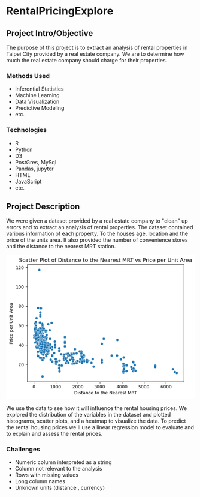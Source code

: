 # RentalPricingExplore


## Project Intro/Objective
The purpose of this project is to extract an analysis of rental properties in Taipei City provided by a real estate company. We are to determine how much the real estate company should charge for their properties. 

### Methods Used
* Inferential Statistics
* Machine Learning
* Data Visualization
* Predictive Modeling
* etc.

### Technologies
* R 
* Python
* D3
* PostGres, MySql
* Pandas, jupyter
* HTML
* JavaScript
* etc. 

## Project Description

We were given a dataset provided by a real estate company to "clean" up errors and to extract an analysis of rental properties. The dataset contained various information of each property. To the houses age, location and the price of the units area. It also provided the number of convenience stores and the distance to the nearest MRT station. 

![Scatter Plot](https://github.com/MichaelJCanales/RentalPricingExplore/blob/07e9f09e0c6f41d999a99c73635a7fde37465e21/docs/images/Scatter%20Plot%20of%20Distance%20to%20the%20Nearest%20MRT%20vs%20Price%20per%20Unit%20Area.png)

We use the data to see how it will influence the rental housing prices. We explored the distribution of the variables in the dataset and plotted histograms, scatter plots, and a heatmap to visualize the data. To predict the rental housing prices we'll use a linear regression model to  evaluate and to explain and assess the rental prices. 


### Challenges 
* Numeric column interpreted as a string
* Column not relevant to the analysis
* Rows with missing values 
* Long column names
* Unknown units (distance , currency)  
